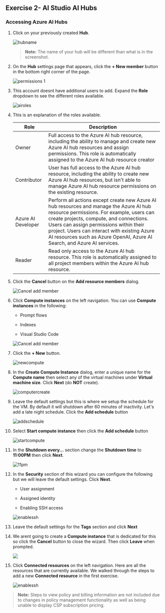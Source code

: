 ## Exercise 2- AI Studio AI Hubs

### Accessing Azure AI Hubs

    
1. Click on your previously created **Hub**.

    ![hubname](images/hubname.png)

    >**Note:** The name of your hub will be different than what is in the screenshot. 
    
1. On the **Hub** settings page that appears, click the **+ New member** button in the bottom right corner of the page.

    ![permissions 1](images/permissions1.png)
    
1. This account doesnt have additional users to add. Expand the **Role** dropdown to see the different roles available.

    ![airoles](images/airoles.png)
    
1. This is an explanation of the roles available.

    <table>
    <thead>
    	<tr>
    		<th>Role</th>
    		<th>Description</th>
    	</tr>
    </thead>
    <tbody>
    	<tr>
    		<td>Owner</td>
    		<td>Full access to the Azure AI hub resource, including the ability to manage and create new Azure AI hub resources and assign permissions. This role is automatically assigned to the Azure AI hub resource creator</td>
    	</tr>
    	<tr>
    		<td>Contributor</td>
    		<td>User has full access to the Azure AI hub resource, including the ability to create new Azure AI hub resources, but isn't able to manage Azure AI hub resource permissions on the existing resource.</td>
    	</tr>
    	<tr>
    		<td>Azure AI Developer</td>
    		<td>Perform all actions except create new Azure AI hub resources and manage the Azure AI hub resource permissions. For example, users can create projects, compute, and connections. Users can assign permissions within their project. Users can interact with existing Azure AI resources such as Azure OpenAI, Azure AI Search, and Azure AI services.</td>
    	</tr>
    	<tr>
    		<td>Reader</td>
    		<td>Read only access to the Azure AI hub resource. This role is automatically assigned to all project members within the Azure AI hub resource.</td>
    	</tr>
    </tbody>
    </table>

1. Click the **Cancel** button on the **Add resource members** dialog.

    ![Cancel add member](images/CancelAddMember.png)

1. Click **Compute instances** on the left navigation. You can use **Compute instances** in the following:  

    - Prompt flows

    - Indexes

    - Visual Studio Code

    ![Cancel add member](images/ComputeInstances.png)

1. Click the **+ New** button.

    ![newcompute](images/newcompute.png)
    
1. In the **Create Compute Instance** dialog, enter a unique name for the **Compute name** then select any of the virtual machines under **Virtual machine size**. Click **Next** (do **NOT** create).

    ![computercreate](images/computercreate.png)
    
1. Leave the default settings but this is where we setup the schedule for the VM. By default it will shutdown after 60 minutes of inactivity. Let's add a late night schedule. Click the **Add schedule** button

    ![addschedule](images/addschedule.png)
    
1. Select **Start compute instance** then click the **Add schedule** button

    ![startcompute](images/startcompute.png)
    
1. In the **Shutdown every...** section change the **Shutdown time** to **11:00PM** then click **Next**.

    ![11pm](images/11pm.png)
    
1. In the **Security** section of this wizard you can configure the following but we will leave the default settings. Click **Next**.

    - User assignment

    - Assigned identity

    - Enabling SSH access
    
    ![enablessh](images/enablessh.png)
    
1. Leave the default settings for the **Tags** section and click **Next**

1. We arent going to create a **Compute instance** that is dedicated for this so click the **Cancel** button to close the wizard. Then click **Leave** when prompted.

    ![](images/CancelComputeInstance.png)

1. Click **Connected resources** on the left navigation. Here are all the resources that are currently available. We walked through the steps to add a new **Connected resource** in the first exercise.

    ![enablessh](images/ConnectedResources.png)

>**Note:** Steps to view policy and billing information are not included due to changes in policy management functionality as well as being unable to display CSP subscription pricing. 

<!-- 1. In the navigation click on the **Policies** button

1.  Click on the **Add policy** button 

    ![addpolicy](images/addpolicy.png)
    
1. Expand the first dropdown to see the the available policy options. Select the policy that says **Compute instances should have idle shutdown turned on**

    ![policy 1](images/policy1.png)
    
1. In the **Effect** section expand the options and leave the default at **Audit**

    ![auditpolicy](images/auditpolicy.png)
    
1. Click the **Cancel** button to stop creating a new policy

1. Click on the **Billing** link in the side navigation

1. Click on the **View cost for resources**  button to open a new tab. 

    ![viewcost](images/viewcost.png)
    
1. By default the **Cost analysis** is broken down by **Resource Group** so it is very important to use dedicated **Resource Groups** for each **Hub**

    ![cost](images/cost.png) -->